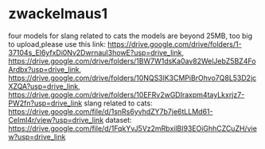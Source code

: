 # zwackelmaus1
four models for slang related to cats
the models are beyond 25MB, too big to upload,please use this link: https://drive.google.com/drive/folders/1-37104s_El6yfxDi0Nv2DwrnauI3howE?usp=drive_link, https://drive.google.com/drive/folders/1BW7W1dsKa0av82WelJebZ5BZ4FoArdbx?usp=drive_link, https://drive.google.com/drive/folders/10NQS3lK3CMPiBrOhvo7Q8L53D2jcXZQA?usp=drive_link, https://drive.google.com/drive/folders/10EFRv2wGDIraxpm4tayLkxrjz7-PW2fn?usp=drive_link
slang related to cats: https://drive.google.com/file/d/1snRs6yvhdZY7b7je6tLLMd61-CeImI4r/view?usp=drive_link
dataset: https://drive.google.com/file/d/1FqkYvJ5Vz2mRbxilBI93EOiGhhCZCuZH/view?usp=drive_link
